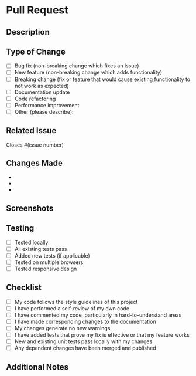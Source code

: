 # Pull Request

## Description
<!-- Provide a detailed description of your changes -->

## Type of Change
<!-- Mark the relevant option with an "x" -->
- [ ] Bug fix (non-breaking change which fixes an issue)
- [ ] New feature (non-breaking change which adds functionality)
- [ ] Breaking change (fix or feature that would cause existing functionality to not work as expected)
- [ ] Documentation update
- [ ] Code refactoring
- [ ] Performance improvement
- [ ] Other (please describe):

## Related Issue
<!-- Link to the issue this PR addresses -->
Closes #(issue number)

## Changes Made
<!-- List the main changes in bullet points -->
- 
- 
- 

## Screenshots
<!-- If applicable, add screenshots to demonstrate the changes -->

## Testing
<!-- Describe the tests you ran to verify your changes -->
- [ ] Tested locally
- [ ] All existing tests pass
- [ ] Added new tests (if applicable)
- [ ] Tested on multiple browsers
- [ ] Tested responsive design

## Checklist
<!-- Mark completed items with an "x" -->
- [ ] My code follows the style guidelines of this project
- [ ] I have performed a self-review of my own code
- [ ] I have commented my code, particularly in hard-to-understand areas
- [ ] I have made corresponding changes to the documentation
- [ ] My changes generate no new warnings
- [ ] I have added tests that prove my fix is effective or that my feature works
- [ ] New and existing unit tests pass locally with my changes
- [ ] Any dependent changes have been merged and published

## Additional Notes
<!-- Any additional information that reviewers should know -->
